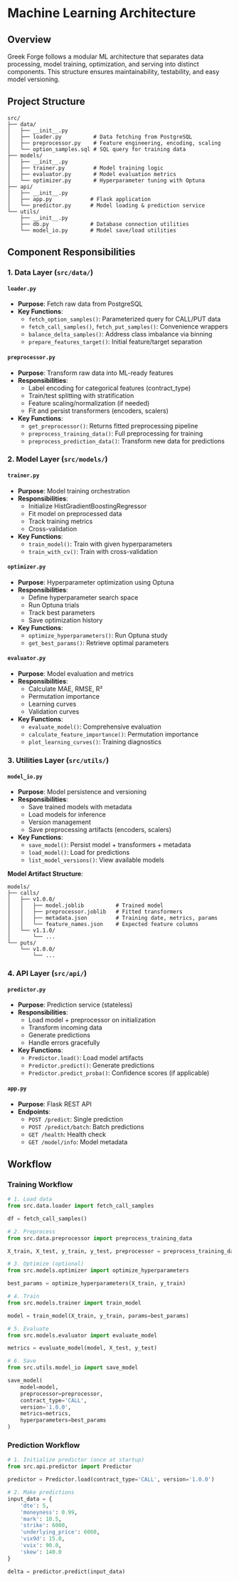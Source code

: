 # Machine Learning Architecture

## Overview

Greek Forge follows a modular ML architecture that separates data processing, model training, optimization, and serving into distinct components. This structure ensures maintainability, testability, and easy model versioning.

## Project Structure

```
src/
├── data/
│   ├── __init__.py
│   ├── loader.py          # Data fetching from PostgreSQL
│   ├── preprocessor.py    # Feature engineering, encoding, scaling
│   └── option_samples.sql # SQL query for training data
├── models/
│   ├── __init__.py
│   ├── trainer.py         # Model training logic
│   ├── evaluator.py       # Model evaluation metrics
│   └── optimizer.py       # Hyperparameter tuning with Optuna
├── api/
│   ├── __init__.py
│   ├── app.py            # Flask application
│   └── predictor.py      # Model loading & prediction service
└── utils/
    ├── __init__.py
    ├── db.py             # Database connection utilities
    └── model_io.py       # Model save/load utilities
```

## Component Responsibilities

### 1. Data Layer (`src/data/`)

#### `loader.py`
- **Purpose**: Fetch raw data from PostgreSQL
- **Key Functions**:
  - `fetch_option_samples()`: Parameterized query for CALL/PUT data
  - `fetch_call_samples()`, `fetch_put_samples()`: Convenience wrappers
  - `balance_delta_samples()`: Address class imbalance via binning
  - `prepare_features_target()`: Initial feature/target separation

#### `preprocessor.py`
- **Purpose**: Transform raw data into ML-ready features
- **Responsibilities**:
  - Label encoding for categorical features (contract_type)
  - Train/test splitting with stratification
  - Feature scaling/normalization (if needed)
  - Fit and persist transformers (encoders, scalers)
- **Key Functions**:
  - `get_preprocessor()`: Returns fitted preprocessing pipeline
  - `preprocess_training_data()`: Full preprocessing for training
  - `preprocess_prediction_data()`: Transform new data for predictions

### 2. Model Layer (`src/models/`)

#### `trainer.py`
- **Purpose**: Model training orchestration
- **Responsibilities**:
  - Initialize HistGradientBoostingRegressor
  - Fit model on preprocessed data
  - Track training metrics
  - Cross-validation
- **Key Functions**:
  - `train_model()`: Train with given hyperparameters
  - `train_with_cv()`: Train with cross-validation

#### `optimizer.py`
- **Purpose**: Hyperparameter optimization using Optuna
- **Responsibilities**:
  - Define hyperparameter search space
  - Run Optuna trials
  - Track best parameters
  - Save optimization history
- **Key Functions**:
  - `optimize_hyperparameters()`: Run Optuna study
  - `get_best_params()`: Retrieve optimal parameters

#### `evaluator.py`
- **Purpose**: Model evaluation and metrics
- **Responsibilities**:
  - Calculate MAE, RMSE, R²
  - Permutation importance
  - Learning curves
  - Validation curves
- **Key Functions**:
  - `evaluate_model()`: Comprehensive evaluation
  - `calculate_feature_importance()`: Permutation importance
  - `plot_learning_curves()`: Training diagnostics

### 3. Utilities Layer (`src/utils/`)

#### `model_io.py`
- **Purpose**: Model persistence and versioning
- **Responsibilities**:
  - Save trained models with metadata
  - Load models for inference
  - Version management
  - Save preprocessing artifacts (encoders, scalers)
- **Key Functions**:
  - `save_model()`: Persist model + transformers + metadata
  - `load_model()`: Load for predictions
  - `list_model_versions()`: View available models

**Model Artifact Structure**:
```
models/
├── calls/
│   ├── v1.0.0/
│   │   ├── model.joblib          # Trained model
│   │   ├── preprocessor.joblib   # Fitted transformers
│   │   ├── metadata.json         # Training date, metrics, params
│   │   └── feature_names.json    # Expected feature columns
│   └── v1.1.0/
│       └── ...
└── puts/
    └── v1.0.0/
        └── ...
```

### 4. API Layer (`src/api/`)

#### `predictor.py`
- **Purpose**: Prediction service (stateless)
- **Responsibilities**:
  - Load model + preprocessor on initialization
  - Transform incoming data
  - Generate predictions
  - Handle errors gracefully
- **Key Functions**:
  - `Predictor.load()`: Load model artifacts
  - `Predictor.predict()`: Generate predictions
  - `Predictor.predict_proba()`: Confidence scores (if applicable)

#### `app.py`
- **Purpose**: Flask REST API
- **Endpoints**:
  - `POST /predict`: Single prediction
  - `POST /predict/batch`: Batch predictions
  - `GET /health`: Health check
  - `GET /model/info`: Model metadata

## Workflow

### Training Workflow

```python
# 1. Load data
from src.data.loader import fetch_call_samples

df = fetch_call_samples()

# 2. Preprocess
from src.data.preprocessor import preprocess_training_data

X_train, X_test, y_train, y_test, preprocessor = preprocess_training_data(df)

# 3. Optimize (optional)
from src.models.optimizer import optimize_hyperparameters

best_params = optimize_hyperparameters(X_train, y_train)

# 4. Train
from src.models.trainer import train_model

model = train_model(X_train, y_train, params=best_params)

# 5. Evaluate
from src.models.evaluator import evaluate_model

metrics = evaluate_model(model, X_test, y_test)

# 6. Save
from src.utils.model_io import save_model

save_model(
    model=model,
    preprocessor=preprocessor,
    contract_type='CALL',
    version='1.0.0',
    metrics=metrics,
    hyperparameters=best_params
)
```

### Prediction Workflow

```python
# 1. Initialize predictor (once at startup)
from src.api.predictor import Predictor

predictor = Predictor.load(contract_type='CALL', version='1.0.0')

# 2. Make predictions
input_data = {
    'dte': 5,
    'moneyness': 0.99,
    'mark': 10.5,
    'strike': 6000,
    'underlying_price': 6060,
    'vix9d': 15.0,
    'vvix': 90.0,
    'skew': 140.0
}

delta = predictor.predict(input_data)
```
